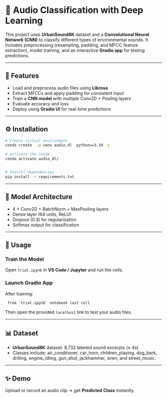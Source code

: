 # 🎵 Audio Classification with Deep Learning  

This project uses **UrbanSound8K** dataset and a **Convolutional Neural Network (CNN)** to classify different types of environmental sounds. It includes preprocessing (resampling, padding, and MFCC feature extraction), model training, and an interactive **Gradio app** for testing predictions.  

---

## 🚀 Features  
- Load and preprocess audio files using **Librosa**  
- Extract MFCCs and apply padding for consistent input  
- Train a **CNN model** with multiple Conv2D + Pooling layers  
- Evaluate accuracy and loss  
- Deploy using **Gradio UI** for real-time predictions  

---

## ⚙️ Installation  

```bash
# Create virtual environment
conda create  -p venv audio_dl  python==3.10 -y

# activate the conda
conda activate audio_dl/


# Install dependencies
pip install -r requirements.txt
```

---

## 🧠 Model Architecture  
- 4 × Conv2D + BatchNorm + MaxPooling layers  
- Dense layer (64 units, ReLU)  
- Dropout (0.3) for regularization  
- Softmax output for classification  

---

## 🎤 Usage  

### Train the Model  
Open `trial.ipynb` in **VS Code / Jupyter** and run the cells.  

### Launch Gradio App  
After training:  
```bash
 from `trial.ipynb` notebook last cell
```
Then open the provided `localhost` link to test your audio files.  

---

## 📊 Dataset  
- **UrbanSound8K** dataset: 8,732 labeled sound excerpts (≤ 4s)  
- Classes include: air_conditioner, car_horn, children_playing, dog_bark, drilling, engine_idling, gun_shot, jackhammer, siren, and street_music.  

---

## ✨ Demo  
Upload or record an audio clip → get **Predicted Class** instantly.  
